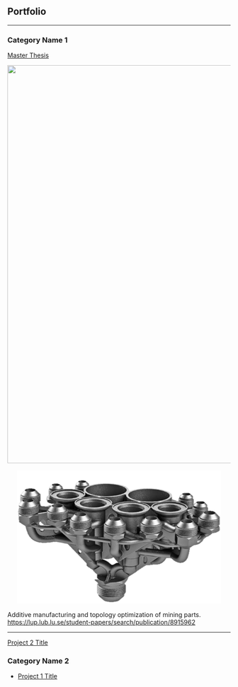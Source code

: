 ## Portfolio

---

### Category Name 1 

[Master Thesis](/sample_page)
<p align="center">
  <img width="1500" height="900" src="images/printer_enclosure.jpg?raw=true">
</p>
<p align="center">
  <img width="460" height="300" src="images/manifold_single_transparent.png">
</p>

Additive manufacturing and topology optimization of mining parts. 
<a href="https://lup.lub.lu.se/student-papers/search/publication/8915962">https://lup.lub.lu.se/student-papers/search/publication/8915962</a>


---
[Project 2 Title](/pdf/sample_presentation.pdf)

### Category Name 2

- [Project 1 Title](http://example.com/)
